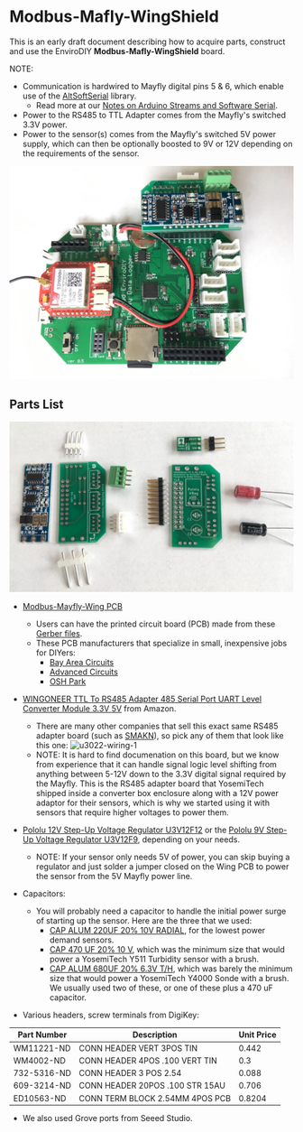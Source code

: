 # Modbus-Mafly-WingShield

This is an early draft document describing how to acquire parts, construct and use the EnviroDIY **Modbus-Mafly-WingShield** board.

NOTE:
- Communication is hardwired to Mayfly digital pins 5 & 6, which enable use of the [AltSoftSerial](https://github.com/PaulStoffregen/AltSoftSerial) library.
  - Read more at our [Notes on Arduino Streams and Software Serial](https://github.com/EnviroDIY/ModularSensors#notes-on-arduino-streams-and-software-serial).
- Power to the RS485 to TTL Adapter comes from the Mayfly's switched 3.3V power.
- Power to the sensor(s) comes from the Mayfly's switched 5V power supply, which can then be optionally boosted to 9V or 12V depending on the requirements of the sensor.

<img src="https://github.com/EnviroDIY/SensorModbusMaster/blob/master/hardware/Modbus-Mayfly_WingShield/Photos/IMG_6733.JPG"  width="600">

## Parts List

<img src="https://github.com/EnviroDIY/SensorModbusMaster/blob/master/hardware/Modbus-Mayfly_WingShield/Photos/IMG_6747-crop.JPG"  width="600">

- [Modbus-Mayfly-Wing PCB](https://github.com/EnviroDIY/SensorModbusMaster/blob/master/hardware/Modbus-Mayfly_WingShield/Board_Mrk1.png)
  - Users can have the printed circuit board (PCB) made from these [Gerber files](https://github.com/EnviroDIY/SensorModbusMaster/blob/master/hardware/Modbus-Mayfly_WingShield/RS485_Mayfly_Gerbers.zip).
  - These PCB manufacturers that specialize in small, inexpensive jobs for DIYers:
    - [Bay Area Circuits](https://store.bayareacircuits.com)
    - [Advanced Circuits](http://www.4pcb.com)
    - [OSH Park](https://oshpark.com)

- [WINGONEER TTL To RS485 Adapter 485 Serial Port UART Level Converter Module 3.3V 5V](https://www.amazon.com/gp/product/B06XHH6B6R) from Amazon. 
  - There are many other companies that sell this exact same RS485 adapter board (such as [SMAKN](https://www.amazon.com/SMAKN®-Adapter-Serial-Converter-Module/dp/B010723BCE/#product)), so pick any of them that look like this one:
![u3022-wiring-1](https://user-images.githubusercontent.com/5166036/46170137-9825d580-c262-11e8-88a8-5ac84e84da19.jpg)
  - NOTE: It is hard to find documenation on this board, but we know from experience that it can handle signal logic level shifting from anything between 5-12V down to the 3.3V digital signal required by the Mayfly. This is the RS485 adapter board that YosemiTech shipped inside a converter box enclosure along with a 12V power adaptor for their sensors, which is why we started using it with sensors that require higher voltages to power them.

- [Pololu 12V Step-Up Voltage Regulator U3V12F12](https://www.pololu.com/product/2117) or the [Pololu 9V Step-Up Voltage Regulator U3V12F9](https://www.pololu.com/product/2116), depending on your needs.
  - NOTE: If your sensor only needs 5V of power, you can skip buying a regulator and just solder a jumper closed on the Wing PCB to power the sensor from the 5V Mayfly power line.

* Capacitors:
  - You will probably need a capacitor to handle the initial power surge of starting up the sensor. Here are the three that we used:
      * [CAP ALUM 220UF 20% 10V RADIAL](https://www.digikey.com/product-detail/en/wurth-electronics-inc/860020273009/732-8911-1-ND/5728854), for the lowest power demand sensors.
      * [CAP 470 UF 20% 10 V](https://www.digikey.com/product-detail/en/wurth-electronics-inc/860010273011/732-8708-1-ND/5728660), which was the minimum size that would power a YosemiTech Y511 Turbidity sensor with a brush.
      * [CAP ALUM 680UF 20% 6.3V T/H](https://www.digikey.com/product-detail/en/rubycon/6.3ZLQ680MEFC6.3X11/1189-3597-ND/6049820), which was barely the minimum size that would power a YosemiTech Y4000 Sonde with a brush. We usually used two of these, or one of these plus a 470 uF capacitor.

* Various headers, screw terminals from DigiKey:

Part Number | Description | Unit Price
-- | -- | --
WM11221-ND | CONN HEADER VERT 3POS TIN | 0.442
WM4002-ND | CONN HEADER 4POS .100 VERT TIN | 0.3
732-5316-ND | CONN HEADER 3 POS 2.54 | 0.088
609-3214-ND | CONN HEADER 20POS .100 STR 15AU | 0.706
ED10563-ND | CONN TERM BLOCK 2.54MM 4POS PCB | 0.8204

* We also used Grove ports from Seeed Studio.

